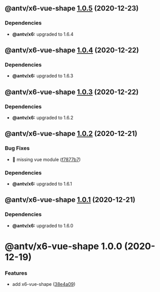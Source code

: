 ## @antv/x6-vue-shape [1.0.5](https://github.com/antvis/x6/compare/@antv/x6-vue-shape@1.0.4...@antv/x6-vue-shape@1.0.5) (2020-12-23)





### Dependencies

* **@antv/x6:** upgraded to 1.6.4

## @antv/x6-vue-shape [1.0.4](https://github.com/antvis/x6/compare/@antv/x6-vue-shape@1.0.3...@antv/x6-vue-shape@1.0.4) (2020-12-22)





### Dependencies

* **@antv/x6:** upgraded to 1.6.3

## @antv/x6-vue-shape [1.0.3](https://github.com/antvis/x6/compare/@antv/x6-vue-shape@1.0.2...@antv/x6-vue-shape@1.0.3) (2020-12-22)





### Dependencies

* **@antv/x6:** upgraded to 1.6.2

## @antv/x6-vue-shape [1.0.2](https://github.com/antvis/x6/compare/@antv/x6-vue-shape@1.0.1...@antv/x6-vue-shape@1.0.2) (2020-12-21)


### Bug Fixes

* 🐛 missing vue module ([f7877b7](https://github.com/antvis/x6/commit/f7877b7a981730fdce7f1dda4f710a5769bb3346))





### Dependencies

* **@antv/x6:** upgraded to 1.6.1

## @antv/x6-vue-shape [1.0.1](https://github.com/antvis/x6/compare/@antv/x6-vue-shape@1.0.0...@antv/x6-vue-shape@1.0.1) (2020-12-21)





### Dependencies

* **@antv/x6:** upgraded to 1.6.0

# @antv/x6-vue-shape 1.0.0 (2020-12-19)


### Features

* add x6-vue-shape ([38e4a09](https://github.com/antvis/x6/commit/38e4a09344d5d893a36d7edc46fc9b1b291b4fdd))
